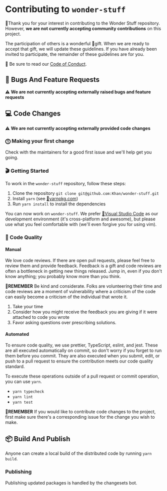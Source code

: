 # Contributing to `wonder-stuff`

🙇Thank you for your interest in contributing to the Wonder Stuff repository. However, **we are not currently accepting community contributions** on this project.

The participation of others is a wonderful 🎁gift. When we are ready to accept that gift, we will update these guidelines.
If you have already been invited to participate, the remainder of these guidelines are for you.

📖 Be sure to read our [Code of Conduct](https://github.com/Khan/render-gateway/blob/master/CODE_OF_CONDUCT.md).

## 🛑 Bugs And Feature Requests

⚠️ **We are not currently accepting externally raised bugs and feature requests**

## 💻 Code Changes

⚠️ **We are not currently accepting externally provided code changes**

### ⓵ Making your first change

Check with the maintainers for a good first issue and we'll help get you going.

### 🎬 Getting Started

To work in the `wonder-stuff` repository, follow these steps:

1. Clone the repository
   `git clone git@github.com:Khan/wonder-stuff.git`
2. Install `yarn` (see [🔗yarnpkg.com](https://yarnpkg.com))
3. Run `yarn install` to install the dependencies

You can now work on `wonder-stuff`. We prefer [🔗Visual Studio Code](https://code.visualstudio.com/) as our development environment (it's cross-platform and awesome), but please use what you feel comfortable with (we'll even forgive you for using vim).

### 🧪 Code Quality

#### Manual

We love code reviews. If there are open pull requests, please feel free to review them and provide feedback. Feedback is a gift and code reviews are often a bottleneck in getting new things released. Jump in, even if you don't know anything; you probably know more than you think.

💭**REMEMBER** Be kind and considerate. Folks are volunteering their time and code reviews are a moment of vulnerability where a criticism of the code can easily become a criticism of the individual that wrote it.

1. Take your time
2. Consider how you might receive the feedback you are giving if it were attached to code you wrote
3. Favor asking questions over prescribing solutions.

#### Automated

To ensure code quality, we use prettier, TypeScript, eslint, and jest. These are all executed automatically on commit, so don't worry if you forget to run them before you commit. They are also executed when you submit, edit, or push to a pull request to ensure the contribution meets our code quality standard.

To execute these operations outside of a pull request or commit operation, you can use `yarn`.

- `yarn typecheck`
- `yarn lint`
- `yarn test`

💭**REMEMBER** If you would like to contribute code changes to the project, first make sure there's a corresponding issue for the change you wish to make.

## 📦 Build And Publish

Anyone can create a local build of the distributed code by running `yarn build`.

### Publishing

Publishing updated packages is handled by the changesets bot.
